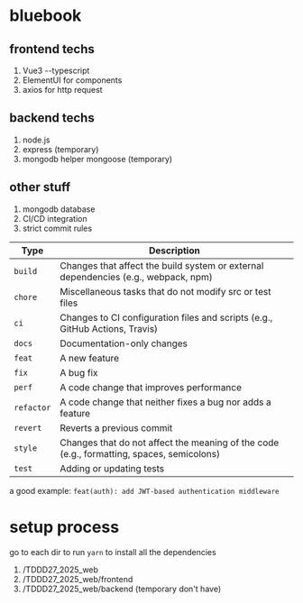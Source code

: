 # bluebook

## frontend techs

1. Vue3 --typescript
2. ElementUI for components
3. axios for http request

## backend techs
1. node.js
2. express (temporary)
3. mongodb helper mongoose (temporary)

## other stuff

1. mongodb database
2. CI/CD integration
3. strict commit rules

| Type      | Description                                                                 |
|-----------|-----------------------------------------------------------------------------|
| `build`   | Changes that affect the build system or external dependencies (e.g., webpack, npm) |
| `chore`   | Miscellaneous tasks that do not modify src or test files                   |
| `ci`      | Changes to CI configuration files and scripts (e.g., GitHub Actions, Travis) |
| `docs`    | Documentation-only changes                                                  |
| `feat`    | A new feature                                                               |
| `fix`     | A bug fix                                                                   |
| `perf`    | A code change that improves performance                                     |
| `refactor`| A code change that neither fixes a bug nor adds a feature                  |
| `revert`  | Reverts a previous commit                                                   |
| `style`   | Changes that do not affect the meaning of the code (e.g., formatting, spaces, semicolons) |
| `test`    | Adding or updating tests                                                    |

a good example: `feat(auth): add JWT-based authentication middleware`

# setup process
go to each dir to run ```yarn``` to install all the dependencies

1. /TDDD27_2025_web
2. /TDDD27_2025_web/frontend 
3. /TDDD27_2025_web/backend (temporary don't have)


